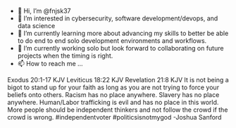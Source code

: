 - 👋 Hi, I’m @fnjsk37
- 👀 I’m interested in cybersecurity, software development/devops, and data science
- 🌱 I’m currently learning more about advancing my skills to better be able to do end to end solo development environments and workflows.
- 💞️ I’m currently working solo but look forward to collaborating on future projects when the timing is right.
- 📫 How to reach me ...

<!---
fnjsk37/fnjsk37 is a ✨ special ✨ repository because its `README.md` (this file) appears on your GitHub profile.
You can click the Preview link to take a look at your changes.
--->
Exodus 20:1-17 KJV
Leviticus 18:22 KJV
Revelation 21:8 KJV
It is not being a bigot to stand up for your faith as long as you are not trying to force your beliefs onto others.
Racism has no place anywhere.
Slavery has no place anywhere.
Human/Labor trafficking is evil and has no place in this world.
More people should be independent thinkers and not follow the crowd if the crowd is wrong.
#independentvoter #politicsisnotmygod
-Joshua Sanford
